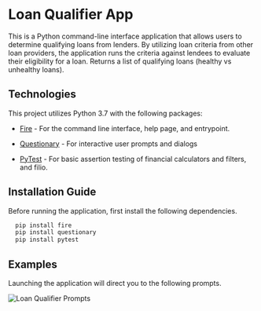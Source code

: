 # Loan Qualifier App

This is a Python command-line interface application that allows users to determine qualifying loans from lenders. By utilizing loan criteria from other loan providers, the application runs the criteria against lendees to evaluate their eligibility for a loan. Returns a list of qualifying loans (healthy vs unhealthy loans).

## Technologies

This project utilizes Python 3.7 with the following packages:

* [Fire](https://github.com/google/python-fire) - For the command line interface, help page, and entrypoint.

* [Questionary](https://github.com/tmbo/questionary) - For interactive user prompts and dialogs

* [PyTest](https://docs.pytest.org/en/stable/) - For basic assertion testing of financial calculators and filters, and filio.

## Installation Guide

Before running the application, first install the following dependencies.

```python
  pip install fire
  pip install questionary
  pip install pytest
```

## Examples

Launching the application will direct you to the following prompts.

![Loan Qualifier Prompts](../Images/example_1.PNG)

## 
